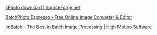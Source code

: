 
[sPhoto download | SourceForge.net](https://sourceforge.net/projects/s-photo/)

[BatchPhoto Espresso - Free Online Image Converter & Editor](https://www.batchphoto.com/espresso)

[ImBatch – The Best in Batch Image Processing | High Motion Software](https://www.highmotionsoftware.com/products/imbatch)
